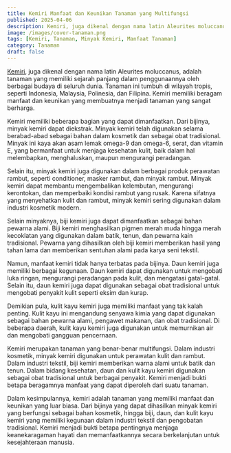 ```yaml
---
title: Kemiri Manfaat dan Keunikan Tanaman yang Multifungsi
published: 2025-04-06
description: Kemiri, juga dikenal dengan nama latin Aleurites moluccanus, adalah tanaman yang memiliki sejarah panjang dalam penggunaannya oleh berbagai budaya di seluruh dunia.
image: /images/cover-tanaman.png
tags: [Kemiri, Tanaman, Minyak Kemiri, Manfaat Tanaman]
category: Tanaman
draft: false
---
```


[Kemiri](https://id.m.wikipedia.org/wiki/Kemiri), juga dikenal dengan nama latin Aleurites moluccanus, adalah tanaman yang memiliki sejarah panjang dalam penggunaannya oleh berbagai budaya di seluruh dunia. Tanaman ini tumbuh di wilayah tropis, seperti Indonesia, Malaysia, Polinesia, dan Filipina. Kemiri memiliki beragam manfaat dan keunikan yang membuatnya menjadi tanaman yang sangat berharga.

Kemiri memiliki beberapa bagian yang dapat dimanfaatkan. Dari bijinya, minyak kemiri dapat diekstrak. Minyak kemiri telah digunakan selama berabad-abad sebagai bahan dalam kosmetik dan sebagai obat tradisional. Minyak ini kaya akan asam lemak omega-9 dan omega-6, serat, dan vitamin E, yang bermanfaat untuk menjaga kesehatan kulit, baik dalam hal melembapkan, menghaluskan, maupun mengurangi peradangan.

Selain itu, minyak kemiri juga digunakan dalam berbagai produk perawatan rambut, seperti conditioner, masker rambut, dan minyak rambut. Minyak kemiri dapat membantu mengembalikan kelembutan, mengurangi kerontokan, dan memperbaiki kondisi rambut yang rusak. Karena sifatnya yang menyehatkan kulit dan rambut, minyak kemiri sering digunakan dalam industri kosmetik modern.

Selain minyaknya, biji kemiri juga dapat dimanfaatkan sebagai bahan pewarna alami. Biji kemiri menghasilkan pigmen merah muda hingga merah kecoklatan yang digunakan dalam batik, tenun, dan pewarna kain tradisional. Pewarna yang dihasilkan oleh biji kemiri memberikan hasil yang tahan lama dan memberikan sentuhan alami pada karya seni tekstil.

Namun, manfaat kemiri tidak hanya terbatas pada bijinya. Daun kemiri juga memiliki berbagai kegunaan. Daun kemiri dapat digunakan untuk mengobati luka ringan, mengurangi peradangan pada kulit, dan mengatasi gatal-gatal. Selain itu, daun kemiri juga dapat digunakan sebagai obat tradisional untuk mengobati penyakit kulit seperti eksim dan kurap.

Demikian pula, kulit kayu kemiri juga memiliki manfaat yang tak kalah penting. Kulit kayu ini mengandung senyawa kimia yang dapat digunakan sebagai bahan pewarna alami, pengawet makanan, dan obat tradisional. Di beberapa daerah, kulit kayu kemiri juga digunakan untuk memurnikan air dan mengobati gangguan pencernaan.

Kemiri merupakan tanaman yang benar-benar multifungsi. Dalam industri kosmetik, minyak kemiri digunakan untuk perawatan kulit dan rambut. Dalam industri tekstil, biji kemiri memberikan warna alami untuk batik dan tenun. Dalam bidang kesehatan, daun dan kulit kayu kemiri digunakan sebagai obat tradisional untuk berbagai penyakit. Kemiri menjadi bukti betapa beragamnya manfaat yang dapat diperoleh dari suatu tanaman.

Dalam kesimpulannya, kemiri adalah tanaman yang memiliki manfaat dan keunikan yang luar biasa. Dari bijinya yang dapat dihasilkan minyak kemiri yang berfungsi sebagai bahan kosmetik, hingga biji, daun, dan kulit kayu kemiri yang memiliki kegunaan dalam industri tekstil dan pengobatan tradisional. Kemiri menjadi bukti betapa pentingnya menjaga keanekaragaman hayati dan memanfaatkannya secara berkelanjutan untuk kesejahteraan manusia.
